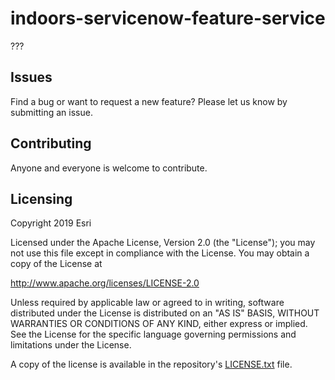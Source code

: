 # indoors-servicenow-feature-service

???

## Issues
Find a bug or want to request a new feature? Please let us know by submitting an issue.

## Contributing
Anyone and everyone is welcome to contribute.

## Licensing
Copyright 2019 Esri

Licensed under the Apache License, Version 2.0 (the "License");
you may not use this file except in compliance with the License.
You may obtain a copy of the License at

   http://www.apache.org/licenses/LICENSE-2.0

Unless required by applicable law or agreed to in writing, software
distributed under the License is distributed on an "AS IS" BASIS,
WITHOUT WARRANTIES OR CONDITIONS OF ANY KIND, either express or implied.
See the License for the specific language governing permissions and
limitations under the License.

A copy of the license is available in the repository's [LICENSE.txt](https://github.com/Esri/indoors-floor-filter-js/blob/master/LICENSE.txt) file.

